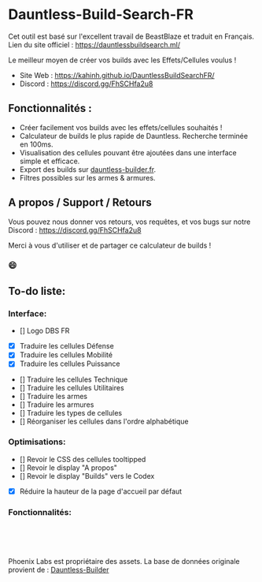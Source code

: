 # Dauntless-Build-Search-FR
Cet outil est basé sur l'excellent travail de BeastBlaze et traduit en Français.
Lien du site officiel : https://dauntlessbuildsearch.ml/

Le meilleur moyen de créer vos builds avec les Effets/Cellules voulus !

- Site Web : https://kahinh.github.io/DauntlessBuildSearchFR/
- Discord : https://discord.gg/FhSCHfa2u8

## Fonctionnalités :
- Créer facilement vos builds avec les effets/cellules souhaités !
- Calculateur de builds le plus rapide de Dauntless. Recherche terminée en 100ms.
- Visualisation des cellules pouvant être ajoutées dans une interface simple et efficace.
- Export des builds sur [dauntless-builder.fr](https://dauntless-builder.fr/).
- Filtres possibles sur les armes & armures.

## A propos / Support / Retours
Vous pouvez nous donner vos retours, vos requêtes, et vos bugs sur notre Discord : https://discord.gg/FhSCHfa2u8

Merci à vous d'utiliser et de partager ce calculateur de builds !

### 😄

## To-do liste:
### Interface:
- [] Logo DBS FR
- [X] Traduire les cellules Défense
- [X] Traduire les cellules Mobilité
- [X] Traduire les cellules Puissance
- [] Traduire les cellules Technique
- [] Traduire les cellules Utilitaires
- [] Traduire les armes
- [] Traduire les armures
- [] Traduire les types de cellules
- [] Réorganiser les cellules dans l'ordre alphabétique

### Optimisations:
- [] Revoir le CSS des cellules tooltipped
- [] Revoir le display "A propos"
- [] Revoir le display "Builds" vers le Codex
- [X] Réduire la hauteur de la page d'accueil par défaut

### Fonctionnalités:


<br/><br/><br/>

Phoenix Labs est propriétaire des assets.
La base de données originale provient de : [Dauntless-Builder](https://github.com/atomicptr/dauntless-builder)
